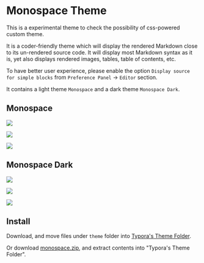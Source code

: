 # Monospace Theme

This is a experimental theme to check the possibility of css-powered custom theme.

It is a coder-friendly theme which will display the rendered Markdown close to its un-rendered source code. It will display most Markdown syntax as it is, yet also displays rendered images, tables, table of contents, etc.

To have better user experience, please enable the option `Display source for simple blocks` from `Preference Panel` -> `Editor` section.

It contains a light theme `Monospace` and a dark theme `Monospace Dark`.

## Monospace

![](http://ww3.sinaimg.cn/large/006y8lVagw1f83umfo6ewj31bu18k492.jpg)

![](http://ww1.sinaimg.cn/large/006y8lVagw1f83un0678jj31aa170tm3.jpg)

 ![](http://ww2.sinaimg.cn/large/006y8lVagw1f83unb5p80j31bu164dkk.jpg)

## Monospace Dark

 ![](http://ww1.sinaimg.cn/large/006y8lVagw1f83unkgrtmj31bu16410y.jpg)

![](http://ww4.sinaimg.cn/large/006y8lVagw1f83unr3t7yj31bu164ak2.jpg)

![](http://ww3.sinaimg.cn/large/006y8lVagw1f83uo2qoixj31aa14kk4g.jpg)

## Install

Download, and move files under `theme` folder into [Typora's Theme Folder](http:/theme.typora.io/doc/Install-Theme/).

Or download [monospace.zip](https://github.com/typora/typora-monospace-theme/releases/download/v0.9.19/monospace.zip), and extract contents into "Typora's Theme Folder".
